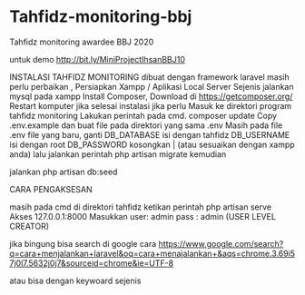 # Tahfidz-monitoring-bbj
Tahfidz monitoring awardee BBJ 2020

untuk demo 
http://bit.ly/MiniProjectIhsanBBJ10

INSTALASI TAHFIDZ MONITORING
dibuat dengan framework laravel
masih perlu perbaikan ,
Persiapkan Xampp / Aplikasi Local Server Sejenis
jalankan mysql pada xampp
Install Composer, Download di https://getcomposer.org/
Restart komputer jika selesai instalasi jika perlu
Masuk ke direktori program tahfidz monitoring
Lakukan perintah pada cmd. composer update
Copy .env.example dan buat file pada direktori yang sama .env
Masih pada file .env file yang baru, ganti DB_DATABASE isi dengan tahfidz DB_USERNAME isi dengan root DB_PASSWORD kosongkan | (atau sesuaikan dengan xampp anda)
lalu jalankan perintah php artisan migrate kemudian

jalankan php artisan db:seed

CARA PENGAKSESAN

masih pada cmd di direktori tahfidz ketikan perintah 
php artisan serve
Akses 127.0.0.1:8000
Masukkan user: admin
pass : admin
(USER LEVEL CREATOR)

jika bingung
bisa search di google cara https://www.google.com/search?q=cara+menjalankan+laravel&oq=cara+menajalankan+&aqs=chrome.3.69i57j0l7.5632j0j7&sourceid=chrome&ie=UTF-8

atau bisa dengan keywoard sejenis 

